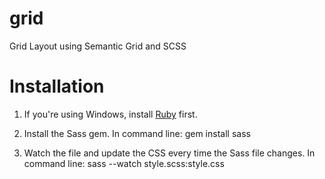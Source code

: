 grid
====

Grid Layout using Semantic Grid and SCSS

Installation
============

1. If you're using Windows, install <a href="http://rubyinstaller.org/download.html">Ruby</a> first.

2. Install the Sass gem. 
   In command line: gem install sass
   
3. Watch the file and update the CSS every time the Sass file changes. 
   In command line: sass --watch style.scss:style.css

